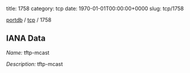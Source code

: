 title: 1758
category: tcp
date: 1970-01-01T00:00:00+0000
slug: tcp/1758

[portdb](/) / [tcp](/category/tcp.html) / 1758


## IANA Data

_Name:_ tftp-mcast

_Description:_ tftp-mcast

